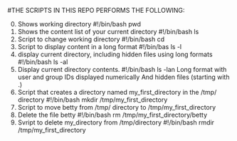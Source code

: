 #THE SCRIPTS IN THIS REPO PERFORMS THE FOLLOWING:

0. Shows working directory #!/bin/bash pwd
1. Shows the content list of your current directory #!/bin/bash ls
2. Script to change working directory #!/bin/bash cd
3. Script to display content in a long format #!/bin/bas ls -l
4. display current directory, including hidden files using long formats #!/bin/bash ls -al
5. Display current directory contents. #!/bin/bash ls -lan
                                  Long format
                                  with user and group IDs displayed numerically
                                  And hidden files (starting with .)
6. Script that creates a directory named my_first_directory in the /tmp/ directory #!/bin/bash mkdir /tmp/my_first_directory
7. Script to move betty from /tmp/ directory to /tmp/my_first_directory
8. Delete the file betty #!/bin/bash rm /tmp/my_first_directory/betty
9. Svript to delete my_directory from /tmp/directory #!/bin/bash rmdir /tmp/my_first_directory
